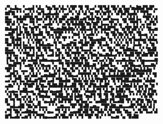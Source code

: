 ▞▚▃▙▃▝▃▄▟▝▟▃▝▆▞▙▞▟▃▚▜▛▝▉▝▊▃▞▝▉▜▟▝█▞▄▜▄▞▅▟▇▟▜▟▛▃▆▛▇▝▝▝▃▞▞▝▅▜▃▟▃▟▞▝▃▞▚▝▟▝▟▝▅▝▛▞▆▜▚▝▟▜▟▜▄▟▞▝▜▜▃▝▇▃▝▜▟▟▛▜▙▜▄▞▟▜▞▟▚▟▛▃▆▟▊▃▅▜▟▞▆▞▄▟▚▃▃▝▄▞▟▟▐▃▝▜▛▞▟▜▛▟▝▞▚▃▝▜▝▃▝▃▟▞▝▞▚▞▙▜▟▟█▞▆▞▆▛▐▃▃▜▚▞▄▝▚▝▜▜▝▃▚▟▜▞▆▟▄▟▐▝▆▝▆▜▚▝▜▝▆▃▅▟▇▟▆▞▞▟▉▃▙▜▞▜▟▟▛▜▄▝▅▜▛▟▛▞▞▝▇▃▅▃▆▛▐▟▚▜▙▜▄▟▊▝▉▃▜▜▛▝▝▝▅▟▝▞▃▟▞▞▝▝▆▝█▞▆▞▙▜▚▝█▃▄▝▞▃▅▝▉▟▆▝▝▞▞▟▄▞▚▝▝▞▛▝▛▝▝▃▝▃▜▝▇▃▄▟▆▝▅▝▞▞▞▞▅▜▄▟▄▞▟▟▄▜▅▜▟▟▐▃▚▝▐▜▟▃▅▃▜▝▚▃▅▛▇▝▜▟▛▟▛▝▊▃▙▝▝▟▞▃▜▝▐▃▙▝▚▝▆▝▇▃▞▝▞▞▛▜▜▝█▝▉▜▄▝▅▝▚▜▞▝▊▜▃▃▛▃▝▝▄▝█▞▄▝▜▟▆▟▃▝▞▝▇▟▊▜▜▜▃▝▝▜▙▟▐▃▙▝▃▟▐▟▚▝█▞▜▜▚▞▚▜▅▞▅▃▆▟▃▞▛▞▙▟▊▜▛▟▆▜▛▟▐▜▃▜▝▟▞▃▙▟▚▟▅▃▄▃▟▞▚▃▚▜▙▜▜▞▝▃▛▃▞▞▆▞▃▃▆▃▙▃▚▜▄▃▃▃▆▝▅▟▛▜▝▃▅▞▛▞▅▃▄▝▃▝▜▝▉▜▛▜▛▟█▃▆▝▐▟▅▜▃▝▝▃▙▜▙▃▄▜▃▃▆▞▜▛▐▃▝▃▃▝▉▝▞▝▟▞▝▞▟▝▇▃▜▞▚▝▟▝▞▝▆▜▚▞▆▟▚▃▞▟▜▟▆▟▟▟▆▝▃▟▜▞▄▝▃▞▟▟▝▃▅▟▆▛▐▝▚▜▙▃▞▜▜▜▚▜▞▝█▃▙▟▟▟█▟▉▟▞▜▛▝▞▝▊▃▞▃▛▜▃▜▟▃▆▜▙▞▃▟▝▜▙▟▅▝▇▟▞▟▞▟▞▛▇▜▚▝▊▜▜▟█▃▆▟▅▝▟▟▅▃▆▞▝▞▝▛▇▛▐▞▆▃▜▟▇▟▉▟▃▟▉▝▉▞▚▛▇▃▙▟▛▃▝▃▞▟▆▟▐▞▄▞▅▝▆▝▞▃▄▃▚▟█▃▄▝▜▟▄▞▄▃▄▟▝▞▝▟▉▞▝▟▄▟▞▜▝▟▃▛▐▟▉▞▜▃▝▟▞▟▐▜▅▝▟▝▇▝▃▞▄▝▚▜▅▟▄▝▜▟█▃▛▟▐▟▆▝▅▟▜▝▉▝▉▝▊▟█▟▅▝▝▝▝▞▙▜▛▝▉▝▜▝▜▝▞▟▞▝▄▝▄▃▙▛▐▟▜▜▛▝▆▜▄▞▃▝▄▟▇▛▐▜▃▟█▝▛▞▚▛▇▝▇▞▅▝▚▟▃▟█▝▇▞▅▜▃▃▝▝▝▃▆▃▃▜▛▝▉▟▊▃▅▃▝▜▛▟▇▃▆▃▃▟▛▞▜▟▞▟▐▞▜▝▇▞▃▟▆▟▄▝▝▞▄▃▝▜▝▟▝▃▄▟▛▟▊▜▞▜▟▞▚▜▄▜▙▝▆▃▝▃▜▞▜▃▞▟▇▜▃▟▞▃▅▜▝▞▜▜▄▃▃▟▚▜▙▞▛▝▞▜▝▜▛▝▊▞▝▝▚▃▅▝▄▝▉▟▇
